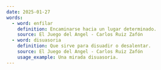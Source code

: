 ```yaml
---
date: 2025-01-27
words:
  - word: enfilar
    definition: Encaminarse hacia un lugar determinado. 
    source: El Juego del Angel - Carlos Ruiz Zafón 
  - word: disuasoria
    definition: Que sirve para disuadir o desalentar.
    source: El Juego del Angel - Carlos Ruiz Zafón 
    usage_example: Una mirada disuasoria.
---
```

